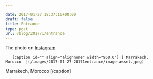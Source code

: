```yaml
---

date: 2017-01-27 18:37:16+00:00
draft: false
title: Entrance
type: post
url: /blog/2017/1/entrance
---
```


The photo on [Instagram](https://instagram.com/p/BPxzGqUAvaT/)


  
       [caption id="" align="alignnone" width="960.0"]![ Marrakech, Morocco  ](/images/2017-01-27-20171entrance/image-asset.jpeg)
 Marrakech, Morocco [/caption]
